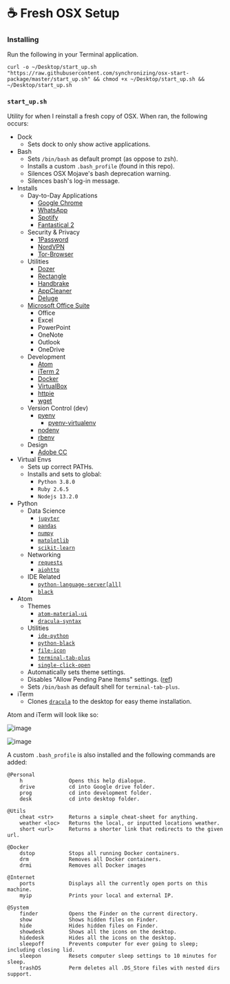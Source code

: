 # ☕️ Fresh OSX Setup

### Installing

Run the following in your Terminal application.

```
curl -o ~/Desktop/start_up.sh "https://raw.githubusercontent.com/synchronizing/osx-start-package/master/start_up.sh" && chmod +x ~/Desktop/start_up.sh && ~/Desktop/start_up.sh
```

### `start_up.sh`

Utility for when I reinstall a fresh copy of OSX. When ran, the following occurs:

* Dock
  * Sets dock to only show active applications.
* Bash
  * Sets `/bin/bash` as default prompt (as oppose to zsh).
  * Installs a custom `.bash_profile` (found in this repo).
  * Silences OSX Mojave's bash deprecation warning.
  * Silences bash's log-in message.
* Installs
  * Day-to-Day Applications
    * [Google Chrome](https://www.google.com/chrome/)
    * [WhatsApp](https://www.whatsapp.com/)
    * [Spotify](https://www.spotify.com/us/)
    * [Fantastical 2](https://flexibits.com/fantastical)
  * Security & Privacy
    * [1Password](https://1password.com/)
    * [NordVPN](https://nordvpn.com/)
    * [Tor-Browser](https://www.torproject.org/download/)
  * Utilities
    * [Dozer](https://dozermac.com/)
    * [Rectangle](https://rectangleapp.com/)
    * [Handbrake](https://handbrake.fr/)
    * [AppCleaner](https://freemacsoft.net/appcleaner/)
    * [Deluge](https://deluge-torrent.org/)
  * [Microsoft Office Suite](https://www.office.com/)
    * Office
    * Excel
    * PowerPoint
    * OneNote
    * Outlook
    * OneDrive
  * Development
    * [Atom](https://atom.io/)
    * [iTerm 2](https://iterm2.com/)
    * [Docker](https://www.docker.com/)
    * [VirtualBox](https://www.virtualbox.org/)
    * [httpie](https://httpie.org/)
    * [wget](https://www.gnu.org/software/wget/)
  * Version Control (dev)
    * [pyenv](https://github.com/pyenv/pyenv)
      * [pyenv-virtualenv](https://github.com/pyenv/pyenv-virtualenv)
    * [nodenv](https://github.com/nodenv/nodenv)
    * [rbenv](https://github.com/rbenv/rbenv)
  * Design
    * [Adobe CC](https://www.adobe.com/creativecloud.html)
* Virtual Envs
  * Sets up correct PATHs.
  * Installs and sets to global:
    * `Python 3.8.0`
    * `Ruby 2.6.5`
    * `Nodejs 13.2.0`  
* Python
  * Data Science
    * [`jupyter`](https://jupyter.org/)
    * [`pandas`](https://pandas.pydata.org/)
    * [`numpy`](https://numpy.org/)
    * [`matplotlib`](https://matplotlib.org/)
    * [`scikit-learn`](https://scikit-learn.org/stable/)
  * Networking
    * [`requests`](https://requests.readthedocs.io/en/master/)
    * [`aiohttp`](https://aiohttp.readthedocs.io/en/stable/)
  * IDE Related
    * [`python-language-server[all]`](https://github.com/palantir/python-language-server)
    * [`black`](https://github.com/psf/black)
* Atom
  * Themes
    * [`atom-material-ui`](https://atom.io/themes/atom-material-ui)
    * [`dracula-syntax`](https://atom.io/themes/dracula-syntax)
  * Utilities
    * [`ide-python`](https://atom.io/packages/ide-python)
    * [`python-black`](https://atom.io/packages/python-black)
    * [`file-icon`](https://atom.io/packages/file-icons)
    * [`terminal-tab-plus`](https://atom.io/packages/terminal-tab-plus)
    * [`single-click-open`](https://atom.io/packages/single-click-open)
  * Automatically sets theme settings.
  * Disables "Allow Pending Pane Items" settings. ([ref](https://github.com/atom/atom/issues/11243))
  * Sets `/bin/bash` as default shell for `terminal-tab-plus`.
* iTerm
  * Clones [`dracula`](https://draculatheme.com/iterm/) to the desktop for easy theme installation.

Atom and iTerm will look like so:

![image](https://github.com/synchronizing/osx-start-package/blob/master/images/atom.png)

![image](https://github.com/synchronizing/osx-start-package/blob/master/images/bash_profile.png)

A custom `.bash_profile` is also installed and the following commands are added:

```
@Personal
    h               Opens this help dialogue.
    drive           cd into Google drive folder.
    prog            cd into development folder.
    desk            cd into desktop folder.

@Utils
    cheat <str>     Returns a simple cheat-sheet for anything.
    weather <loc>   Returns the local, or inputted locations weather.
    short <url>     Returns a shorter link that redirects to the given url.

@Docker
    dstop           Stops all running Docker containers.
    drm             Removes all Docker containers.
    drmi            Removes all Docker images

@Internet
    ports           Displays all the currently open ports on this machine.
    myip            Prints your local and external IP.

@System
    finder          Opens the Finder on the current directory.
    show            Shows hidden files on Finder.
    hide            Hides hidden files on Finder.
    showdesk        Shows all the icons on the desktop.
    hidedesk        Hides all the icons on the desktop.
    sleepoff        Prevents computer for ever going to sleep; including closing lid.
    sleepon         Resets computer sleep settings to 10 minutes for sleep.
    trashDS         Perm deletes all .DS_Store files with nested dirs support.
```
